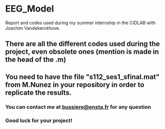 # EEG_Model

Report and codes used during my summer internship in the CIDLAB with Joachim Vandekerckhove.

## There are all the different codes used during the project, even obsolete ones (mention is made in the head of the .m)

## You need to have the file "s112_ses1_sfinal.mat" from M.Nunez in your repository in order to replicate the results.

### You can contact me at bussiere@ensta.fr for any question

### Good luck for your project!
